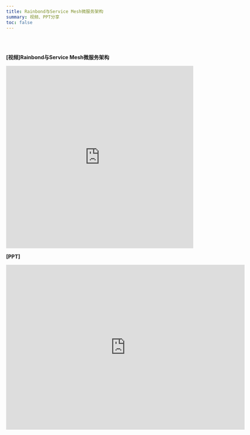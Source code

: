 ```yaml
---
title: Rainbond与Service Mesh微服务架构
summary: 视频、PPT分享
toc: false
---
```

<br/>
<br/>

**[视频]Rainbond与Service Mesh微服务架构**

<iframe height=498 width=510 src='http://player.youku.com/embed/XMzU1MjMyMjc0MA==' frameborder=0 'allowfullscreen'></iframe>

**[PPT]**

<embed width="650" height="450" fullscreen="yes" src="https://static.goodrain.com/images/acp/docs/video/rainbond_service_mesh.pdf">

